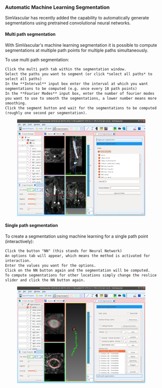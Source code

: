 ### Automatic Machine Learning Segmentation

SimVascular has recently added the capability to automatically generate segmentations using pretrained convolutional neural networks.

#### Multi path segmentation

With SimVascular's machine learning segmentation it is possible to compute segmentations at multiple path points for multiple paths simultaneously.

To use multi path segmentation:

    Click the multi path tab within the segmentation window.
    Select the paths you want to segment (or click *select all paths* to select all paths)
    In the **Interval** input box enter the interval at which you want segmentations to be computed (e.g. once every 10 path points)
    In the **Fourier Modes** input box, enter the number of fourier modes you want to use to smooth the segmentations, a lower number means more smoothing.
    Click the segment button and wait for the segmentations to be computed (roughly one second per segmentation).

<figure>
  <img class="svImg svImgXl"  src="/documentation/modeling/imgs/segmentation/ml_multi.png">
  <figcaption class="svCaption" ></figcaption>
</figure>

#### Single path segmentation

To create a segmentation using machine learning for a single path point (interactively):

    Click the button "NN" (this stands for Neural Network)
    An options tab will appear, which means the method is activated for interaction.
    Enter the values you want for the options.
    Click on the NN button again and the segmentation will be computed.
    To compute segmentations for other locations simply change the reslice slider and click the NN button again.

<figure>
  <img class="svImg svImgXl"  src="/documentation/modeling/imgs/segmentation/ml_single.png">
  <figcaption class="svCaption" ></figcaption>
</figure>
